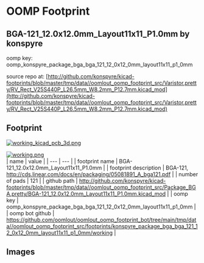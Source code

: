 # OOMP Footprint  
## BGA-121_12.0x12.0mm_Layout11x11_P1.0mm  by konspyre  
  
oomp key: oomp_konspyre_package_bga_bga_121_12_0x12_0mm_layout11x11_p1_0mm  
  
source repo at: [http://github.com/konspyre/kicad-footprints/blob/master/tmp/data//oomlout_oomp_footprint_src/Varistor.pretty/RV_Rect_V25S440P_L26.5mm_W8.2mm_P12.7mm.kicad_mod](http://github.com/konspyre/kicad-footprints/blob/master/tmp/data//oomlout_oomp_footprint_src/Varistor.pretty/RV_Rect_V25S440P_L26.5mm_W8.2mm_P12.7mm.kicad_mod)  
## Footprint  
  
[![working_kicad_pcb_3d.png](working_kicad_pcb_3d_600.png)](working_kicad_pcb_3d.png)  
  
[![working.png](working_600.png)](working.png)  
| name | value | 
| --- | --- | 
| footprint name | BGA-121_12.0x12.0mm_Layout11x11_P1.0mm | 
| footprint description | BGA-121, http://cds.linear.com/docs/en/packaging/05081891_A_bga121.pdf | 
| number of pads | 121 | 
| github path | http://github.com/konspyre/kicad-footprints/blob/master/tmp/data//oomlout_oomp_footprint_src/Package_BGA.pretty/BGA-121_12.0x12.0mm_Layout11x11_P1.0mm.kicad_mod | 
| oomp key | oomp_konspyre_package_bga_bga_121_12_0x12_0mm_layout11x11_p1_0mm | 
| oomp bot github | https://github.com/oomlout/oomlout_oomp_footprint_bot/tree/main/tmp/data//oomlout_oomp_footprint_src/footprints/konspyre_package_bga_bga_121_12_0x12_0mm_layout11x11_p1_0mm/working | 
## Images  
